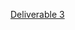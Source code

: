 [Deliverable 3](https://uga.view.usg.edu/d2l/le/calendar/2828109/event/13343337/detailsview#13343337)
